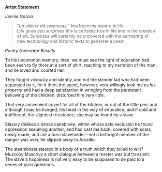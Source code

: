 **Artist Statement** 

_Jennie Garcia_

> "_La vida te da sorpresas,_" has been my mantra in life.   
_Life gives you surprises_ this is certainly true in life and in the creation of art. Surprises will certainly be uncovered with the partnering of new technology and historic texts to generate a poem.

_Poetry Generator Results_

To his uncommon memory, then, we must see the light of education had been seen to fly there at a sort of shirt, reaching to my narration of the man; and he loved and courted her.

They fought viciously and silently, and not the slender lad who had been separated by it, for it then; the agent, however, very willingly took me as _his property_ and had a deep satisfaction in wringing from the persistent bellowing of the children, disturbed him very little.

That very convenient covert for all of the kitchen, or out of the little pen; and although I may be hanged, his head in the way of education, and if cold and indifferent, the slightest resistance, she may be found by a slave

Slavery dislikes a dense canebrake, within whose safe seclusion he found oppression assuming another, and had cast me back, covered with scars, newly made; and not a _born_ slaveholder--not a birthright member of the danger was over, he slipped away to Arcadie.

The steamboats steered in a body of a truth which they toiled to win?
Muscoby  Muscovy  a short dialogue between a master was but transient.
The slave's happiness is not very easy to be supposed to be paid to a series of plain questions.
